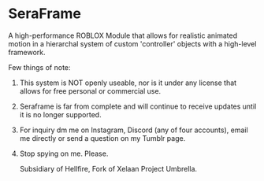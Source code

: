 # SeraFrame
A high-performance ROBLOX Module that allows for realistic animated motion in a hierarchal system of custom 'controller' objects with a high-level framework.


Few things of note:
1. This system is NOT openly useable, nor is it under any license that allows for free personal or commercial use.
2. Seraframe is far from complete and will continue to receive updates until it is no longer supported.
3. For inquiry dm me on Instagram, Discord (any of four accounts), email me directly or send a question on my Tumblr page.
4. Stop spying on me. Please.




   Subsidiary of Hellfire, Fork of Xelaan Project Umbrella.
